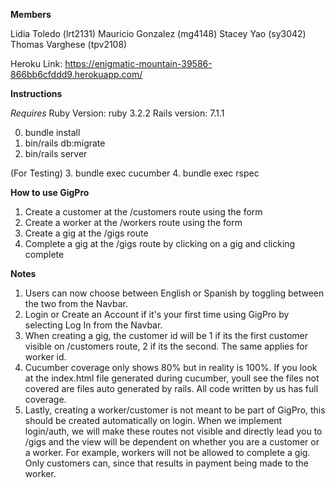 **Members**

Lidia Toledo (lrt2131)
Mauricio Gonzalez (mg4148)
Stacey Yao (sy3042)
Thomas Varghese (tpv2108)

Heroku Link: https://enigmatic-mountain-39586-866bb6cfddd9.herokuapp.com/

**Instructions**

*Requires*
Ruby Version: ruby 3.2.2
Rails version: 7.1.1

0. bundle install
1. bin/rails db:migrate
2. bin/rails server

(For Testing)
3. bundle exec cucumber
4. bundle exec rspec



**How to use GigPro**

1. Create a customer at the /customers route using the form
2. Create a worker at the /workers route using the form
3. Create a gig at the /gigs route
4. Complete a gig at the /gigs route by clicking on a gig and clicking complete

**Notes**
1. Users can now choose between English or Spanish by toggling between the two from the Navbar.
2. Login or Create an Account if it's your first time using GigPro by selecting Log In from the Navbar.
3. When creating a gig, the customer id will be 1 if its the first customer visible on /customers route, 2 if its the second.
The same applies for worker id.
4. Cucumber coverage only shows 80% but in reality is 100%. If you look at the index.html file generated during cucumber, youll see the files
not covered are files auto generated by rails. All code written by us has full coverage.
5. Lastly, creating a worker/customer is not meant to be part of GigPro, this should be created automatically on login. When we implement
login/auth, we will make these routes not visible and directly lead you to /gigs and the view will be dependent on whether you are a customer or a worker.
For example, workers will not be allowed to complete a gig. Only customers can, since that results in payment being made to the worker.
